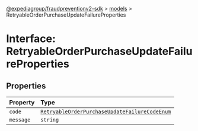 [@expediagroup/fraudpreventionv2-sdk](../../index.md) > [models](../index.md) > RetryableOrderPurchaseUpdateFailureProperties

# Interface: RetryableOrderPurchaseUpdateFailureProperties

## Properties

| Property  | Type                                                                                                                       |
| :-------- | :------------------------------------------------------------------------------------------------------------------------- |
| `code`    | [`RetryableOrderPurchaseUpdateFailureCodeEnum`](../type-aliases/type-alias.RetryableOrderPurchaseUpdateFailureCodeEnum.md) |
| `message` | `string`                                                                                                                   |
